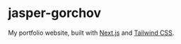 # jasper-gorchov
My portfolio website, built with [Next.js](https://nextjs.org) and [Tailwind CSS](https://tailwindcss.com).
